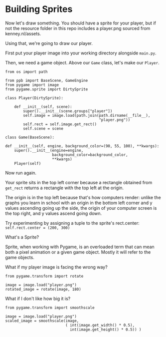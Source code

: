 # Building Sprites

Now let's draw something. You should have a sprite for your player, but
if not the resource folder in this repo includes a player.png sourced
from kenney.nl/assets.

Using that, we're going to draw our player.

First put your player image into your working directory alongside
`main.py`.

Then, we need a game object. Above our `Game` class, let's make our
`Player`.

    from os import path

    from ppb import BaseScene, GameEngine
    from pygame import image
    from pygame.sprite import DirtySprite

    class Player(DirtySprite):

        def __init__(self, scene):
            super().__init__(scene.groups["player"])
            self.image = image.load(path.join(path.dirname(__file__),
                                              "player.png"))
            self.rect = self.image.get_rect()
            self.scene = scene

    class Game(BaseScene):

    def __init__(self, engine, background_color=(90, 55, 100), **kwargs):
        super().__init__(engine=engine,
                         background_color=background_color,
                         **kwargs)
        Player(self)

Now run again.

Your sprite sits in the top left corner because a rectangle obtained
from `get_rect` returns a rectangle with the top left at the origin.

The origin is in the top left because that's how computers render:
unlike the graphs you learn in school with an origin in the bottom left
corner and y values ascending going up the side, the origin of your
computer screen is the top right, and y values ascend going down.

Try experimenting by assigning a tuple to the sprite's rect.center:
`self.rect.center = (200, 300)`

What's a Sprite?

Sprite, when working with Pygame, is an overloaded term that can mean
both a pixel animation or a given game object. Mostly it will refer to
the game objects.

What if my player image is facing the wrong way?

    from pygame.transform import rotate

    image = image.load("player.png")
    rotated_image = rotate(image, 180)

What if I don't like how big it is?

    from pygame.transform import smoothscale

    image = image.load("player.png")
    scaled_image = smoothscale(image,
                               ( int(image.get_width() * 0.5),
                                 int(image.get_height() * 0.5)) )
